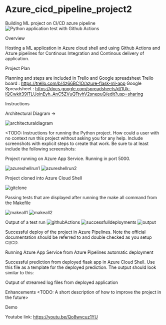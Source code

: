 # Azure_cicd_pipeline_project2
Building ML project on CI/CD azure pipeline
![Python application test with Github Actions](https://github.com/CloudComputingPirate/Azure_cicd_pipeline_project2/workflows/Python%20application%20test%20with%20Github%20Actions/badge.svg?branch=master)

Overview

Hosting a ML application in Azure cloud shell and using Github Actions and Azure pipelines for Continous Integration and Continous delivery of application.

Project Plan

Planning and steps are included in Trello and Google spreadsheet
Trello board : https://trello.com/b/4z66BC1O/azure-flask-ml-app
Google Spreadsheet : https://docs.google.com/spreadsheets/d/1Uk-IQCwkit39lTLUoinEyh_AnC5ZVuQTtvhV2snepuQ/edit?usp=sharing

Instructions

Architectural Diagram ->

![architecturaldiagram](https://user-images.githubusercontent.com/76152268/102791915-b80abc00-43cd-11eb-9a86-1474100b84d6.png)

<TODO: Instructions for running the Python project. How could a user with no context run this project without asking you for any help. Include screenshots with explicit steps to create that work. Be sure to at least include the following screenshots:

Project running on Azure App Service. Running in port 5000.

![azureshellrun1](https://user-images.githubusercontent.com/76152268/102795914-7846d300-43d3-11eb-9f3b-fa289134a917.PNG)
![azureshellrun2](https://user-images.githubusercontent.com/76152268/102795923-7b41c380-43d3-11eb-9d47-9dafd0e93af0.PNG)

Project cloned into Azure Cloud Shell

![gitclone](https://user-images.githubusercontent.com/76152268/102793146-7da21e80-43cf-11eb-88cb-d0c866695e91.PNG)

Passing tests that are displayed after running the make all command from the Makefile

![makeall1](https://user-images.githubusercontent.com/76152268/102793332-be9a3300-43cf-11eb-9baa-016551f4c6af.PNG)
![makeall2](https://user-images.githubusercontent.com/76152268/102793337-c1952380-43cf-11eb-819d-10384bb2d539.PNG)

Output of a test run
![githubActions](https://user-images.githubusercontent.com/76152268/102796468-5863df00-43d4-11eb-94ce-3ae990182ac8.PNG)
![successfulldeployments](https://user-images.githubusercontent.com/76152268/102796421-42561e80-43d4-11eb-80ce-0bec674336b2.PNG)
![output](https://user-images.githubusercontent.com/76152268/102796586-821d0600-43d4-11eb-8f32-c69d1b430864.PNG)

Successful deploy of the project in Azure Pipelines. Note the official documentation should be referred to and double checked as you setup CI/CD.

Running Azure App Service from Azure Pipelines automatic deployment

Successful prediction from deployed flask app in Azure Cloud Shell. Use this file as a template for the deployed prediction. The output should look similar to this:



Output of streamed log files from deployed application

Enhancements
<TODO: A short description of how to improve the project in the future>

Demo

Youtube link:  https://youtu.be/Qo8wvcuz1YU
